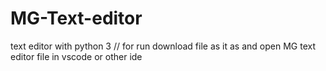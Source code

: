 # MG-Text-editor
text editor with python 3
// for run download file as it as and open MG text editor file in vscode or other ide
